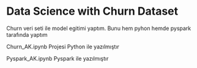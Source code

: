 # Data Science with Churn Dataset

Churn veri seti ile model egitimi yaptım. Bunu hem pyhon hemde pyspark tarafında yaptım

Churn_AK.ipynb Projesi Python ile yazılmıştır

Pyspark_AK.ipynb Pyspark ile yazılmıştır
